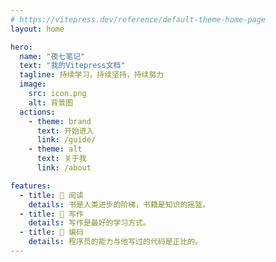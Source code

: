 ```yaml
---
# https://vitepress.dev/reference/default-theme-home-page
layout: home

hero:
  name: "夜七笔记"
  text: "我的Vitepress文档"
  tagline: 持续学习，持续坚持，持续努力
  image:
    src: icon.png
    alt: 背景图
  actions:
    - theme: brand
      text: 开始进入
      link: /guide/
    - theme: alt
      text: 关于我
      link: /about

features:
  - title: 📝 阅读
    details: 书是人类进步的阶梯，书籍是知识的摇篮。
  - title: 🍏 写作
    details: 写作是最好的学习方式。
  - title: 🍐 编码
    details: 程序员的能力与他写过的代码是正比的。
---
```


